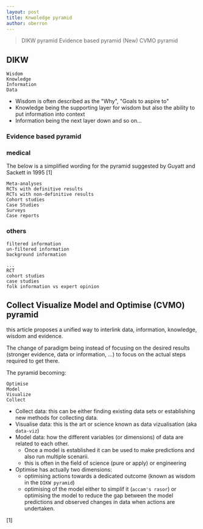 ```yaml
---
layout: post
title: Knwoledge pyramid
author: oberron
---
```


> DIKW pyramid
> Evidence based pyramid
> (New) CVMO pyramid

## DIKW 

```pyramid
Wisdom
Knowledge
Information
Data
```

* Wisdom is often described as the "Why", "Goals to aspire to"
* Knowledge being the supporting layer for wisdom but also the ability to put information into context
* Information being the next layer down and so on...

### Evidence based pyramid 

### medical

The below is a simplified wording for the pyramid suggested by Guyatt and Sackett in 1995 [1]

```pyramid
Meta-analyses
RCTs with definitive results 
RCTs with non-definitive results 
Cohort studies
Case Studies
Surveys
Case reports
```

### others

```pyramid
filtered information
un-filtered information
background information
```

```pyramid
...
RCT
cohort studies
case studies
folk information vs expert opinion
```


## Collect Visualize Model and Optimise (CVMO) pyramid

this article proposes a unified way to interlink data, information, knowledge, wisdom and evidence.

The change of paradigm being instead of focusing on the desired results (stronger evidence, data or information, ...) to focus on the actual steps required to get there.

The pyramid becoming:

``` pyramid
Optimise
Model
Visualize
Collect
```

* Collect data: this can be either finding existing data sets or establishing new methods for collecting data.
* Visualise data: this is the art or science known as data vizualisation (aka `data-viz`)
* Model data: how the different variables (or dimensions) of data are related to each other. 
    * Once a model is established it can be used to make predictions and also run multiple scenarii.
    * this is often in the field of science (pure or apply) or engineering
* Optimise has actually two dimensions:
    * optimising actions towards a dedicated outcome (known as wisdom in the `DIKW pyramid`)
    * optimising of the model either to simplif it (`accam's rasor`) or optimising the model to reduce the gap between the model predictions and observed changes in data when actions are undertaken.

[1]